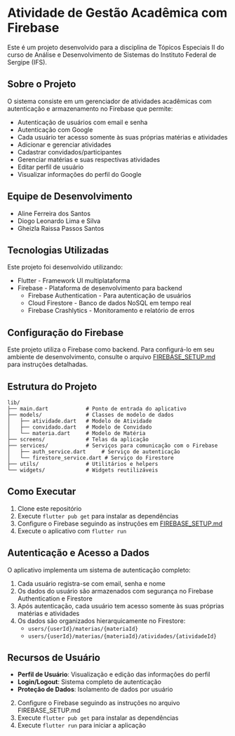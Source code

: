 # Atividade de Gestão Acadêmica com Firebase

Este é um projeto desenvolvido para a disciplina de Tópicos Especiais II do curso de Análise e Desenvolvimento de Sistemas do Instituto Federal de Sergipe (IFS).

## Sobre o Projeto

O sistema consiste em um gerenciador de atividades acadêmicas com autenticação e armazenamento no Firebase que permite:
- Autenticação de usuários com email e senha
- Autenticação com Google
- Cada usuário ter acesso somente às suas próprias matérias e atividades
- Adicionar e gerenciar atividades
- Cadastrar convidados/participantes
- Gerenciar matérias e suas respectivas atividades
- Editar perfil de usuário
- Visualizar informações do perfil do Google

## Equipe de Desenvolvimento

- Aline Ferreira dos Santos
- Diogo Leonardo Lima e Silva
- Gheizla Raissa Passos Santos

## Tecnologias Utilizadas

Este projeto foi desenvolvido utilizando:
- Flutter - Framework UI multiplataforma
- Firebase - Plataforma de desenvolvimento para backend
  - Firebase Authentication - Para autenticação de usuários
  - Cloud Firestore - Banco de dados NoSQL em tempo real
  - Firebase Crashlytics - Monitoramento e relatório de erros

## Configuração do Firebase

Este projeto utiliza o Firebase como backend. Para configurá-lo em seu ambiente de desenvolvimento, consulte o arquivo [FIREBASE_SETUP.md](FIREBASE_SETUP.md) para instruções detalhadas.

## Estrutura do Projeto

```
lib/
├── main.dart            # Ponto de entrada do aplicativo
├── models/              # Classes de modelo de dados
│   ├── atividade.dart   # Modelo de Atividade
│   ├── convidado.dart   # Modelo de Convidado
│   └── materia.dart     # Modelo de Matéria
├── screens/             # Telas da aplicação
├── services/            # Serviços para comunicação com o Firebase
│   ├── auth_service.dart     # Serviço de autenticação
│   └── firestore_service.dart # Serviço do Firestore
├── utils/               # Utilitários e helpers
└── widgets/             # Widgets reutilizáveis
```

## Como Executar

1. Clone este repositório
2. Execute `flutter pub get` para instalar as dependências
3. Configure o Firebase seguindo as instruções em [FIREBASE_SETUP.md](FIREBASE_SETUP.md)
4. Execute o aplicativo com `flutter run`

## Autenticação e Acesso a Dados

O aplicativo implementa um sistema de autenticação completo:

1. Cada usuário registra-se com email, senha e nome
2. Os dados do usuário são armazenados com segurança no Firebase Authentication e Firestore
3. Após autenticação, cada usuário tem acesso somente às suas próprias matérias e atividades
4. Os dados são organizados hierarquicamente no Firestore:
   - `users/{userId}/materias/{materiaId}`
   - `users/{userId}/materias/{materiaId}/atividades/{atividadeId}`

## Recursos de Usuário

- **Perfil de Usuário**: Visualização e edição das informações do perfil
- **Login/Logout**: Sistema completo de autenticação
- **Proteção de Dados**: Isolamento de dados por usuário
2. Configure o Firebase seguindo as instruções no arquivo FIREBASE_SETUP.md
3. Execute `flutter pub get` para instalar as dependências
4. Execute `flutter run` para iniciar a aplicação